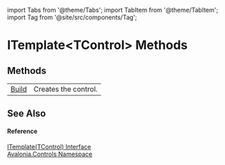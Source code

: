 import Tabs from '@theme/Tabs'; 
import TabItem from '@theme/TabItem'; 
import Tag from '@site/src/components/Tag'; 

# ITemplate&lt;TControl&gt; Methods




## Methods
<table>
<tr>
<td><a href="M_Avalonia_Controls_ITemplate_1_Build">Build</a></td>
<td>Creates the control.</td>
</tr>
</table>

## See Also


#### Reference
<a href="T_Avalonia_Controls_ITemplate_1">ITemplate(TControl) Interface</a>  
<a href="N_Avalonia_Controls">Avalonia.Controls Namespace</a>  
